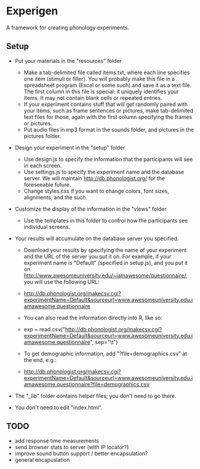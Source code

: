 # Experigen

A framework for creating phonology experiments.



## Setup

* Put your materials in the "resources" folder
  - Make a tab-delimited file called items.txt, where each line specifies
    one item (stimuli or filler). You will probably make this file in a
    spreadsheet program (Excel or some such) and save it as a text file. The
    first column in this file is special:  it uniquely identifies your items.
    It may not contain blank cells or repeated entries.
  - If your experiment contains stuff that will get randomly paired with
    your items, such as frame sentences or pictures, make tab-delimited text
    files for those, again with the first column specifying the frames
    or pictures.
  - Put audio files in mp3 format in the sounds folder, and pictures in
    the pictures folder.

* Design your experiment in the "setup" folder

  - Use design.js to specify the information that the participants will see
    in each screen. 
  - Use settings.js to specify the experiment name and the database
    server. We will maintain http://db.phonologist.org/ for the foreseeable
    future. 
  - Change styles.css if you want to change colors, font sizes, alignments,
    and the such.

* Customize the display of the information in the "views" folder

  - Use the templates in this folder to control how the participants
    see individual screens.

* Your results will accumulate on the database server you specified. 

  - Download your results by specifying the name of your experiment
    and the URL of the server you put it on. For example, if your experiment
    name is "Default" (specified in setup.js), and you put it on
    http://www.awesomeuniversity.edu/~iamawesome/questionnaire/,
    you will use the following URL:
    
  - http://db.phonologist.org/makecsv.cgi?experimentName=Default&sourceurl=www.awesomeuniversity.edu.iamawesome.questionnaire

  - You can also read the information directly into R, like so:
	
  - exp = read.csv("http://db.phonologist.org/makecsv.cgi?experimentName=Default&sourceurl=www.awesomeuniversity.edu.iamawesome.questionnaire", sep="\t")
	
  - To get demographic information, add "?file=demographics.csv" at the end, e.g.:

  - http://db.phonologist.org/makecsv.cgi?experimentName=Default&sourceurl=www.awesomeuniversity.edu.iamawesome.questionnaire?file=demographics.csv

* The "_lib" folder contains helper files; you don't need to go there. 

* You don't need to edit "index.html".

## TODO

* add response time measurements 
* send browser stats to server (with IP locator?)
* improve sound button support / better encapsulation?
* general encapuslation
